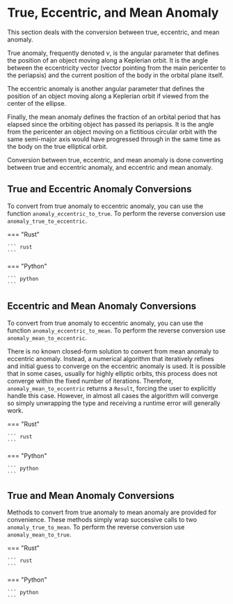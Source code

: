 # True, Eccentric, and Mean Anomaly

This section deals with the conversion between true, eccentric, and mean 
anomaly. 

True anomaly, frequently denoted $\nu$, is the angular parameter that defines 
the position of an object moving along a Keplerian orbit. It is the angle 
between the eccentricity vector (vector pointing from the main pericenter to 
the periapsis) and the current position of the body in the orbital plane itself.

The eccentric anomaly is another angular parameter that defines the position 
of an object moving along a Keplerian orbit if viewed from the center of the 
ellipse. 

Finally, the mean anomaly defines the fraction of an orbital period that has 
elapsed since the orbiting object has passed its periapsis. It is the angle 
from the pericenter an object moving on a fictitious circular orbit with the 
same semi-major axis would have progressed through in the same time as the 
body on the true elliptical orbit.

Conversion between true, eccentric, and mean anomaly is done converting 
between true and eccentric anomaly, and eccentric and mean anomaly.

## True and Eccentric Anomaly Conversions

To convert from true anomaly to eccentric anomaly, you can use the function 
`anomaly_eccentric_to_true`. To perform the reverse conversion use 
`anomaly_true_to_eccentric`.

=== "Rust"

    ``` rust
    ```

=== "Python"

    ``` python
    ```

## Eccentric and Mean Anomaly Conversions

To convert from true anomaly to eccentric anomaly, you can use the function
`anomaly_eccentric_to_mean`. To perform the reverse conversion use
`anomaly_mean_to_eccentric`. 

There is no known closed-form solution to 
convert from mean anomaly to eccentric anomaly. Instead, a numerical 
algorithm that iteratively refines and initial guess to converge on the 
eccentric anomaly is used. It is possible that in some cases, usually for 
highly elliptic orbits, this process does not converge within the fixed 
number of iterations. Therefore, `anomaly_mean_to_eccentric` returns a 
`Result`, forcing the user to explicitly handle this case. However, in 
almost all cases the algorithm will converge so simply unwrapping the type 
and receiving a runtime error will generally work.

=== "Rust"

    ``` rust
    ```

=== "Python"

    ``` python
    ```

## True and Mean Anomaly Conversions

Methods to convert from true anomaly to mean anomaly are 
provided for convenience. These methods simply wrap successive calls to two 
`anomaly_true_to_mean`. To perform the reverse conversion use
`anomaly_mean_to_true`.

=== "Rust"

    ``` rust
    ```

=== "Python"

    ``` python
    ```